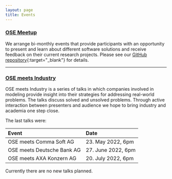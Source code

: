 ```yaml
---
layout: page
title: Events
---
```


### <ins>OSE Meetup</ins>

We arrange bi-monthly events that provide participants with an opportunity to present
and learn about different software solutions and receive feedback on their current
research projects. Please see our [GitHub
repository](https://github.com/OpenSourceEconomics/ose-meetup){:target="_blank"} for
details.

---

### <ins>OSE meets Industry</ins>

OSE meets Industry is a series of talks in which companies involved in modeling provide
insight into their strategies for addressing real-world problems. The talks discuss
solved and unsolved problems. Through active interaction between presenters and audience
we hope to bring industry and academia one step close.

The last talks were:


| **Event** | **Date** |
|:----------|:---------|
|OSE meets Comma Soft AG | 23. May 2022, 6pm | 
|OSE meets Deutsche Bank AG | 27. June 2022, 6pm | 
|OSE meets AXA Konzern AG | 20. July 2022, 6pm | 


Currently there are no new talks planned.

